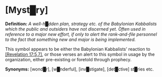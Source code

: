 # **[Myst█ry]**


**Definition:** *A well-h█dden plan, strategy etc. of the Babylonian Kabbalists which the public and outsiders have not discerned yet.  Often used in reference to a major new effort, if only to alert the rank-and-file personnel to the fact that something new and major is being implemented.*

This symbol appears to be either the Babylonian Kabbalists' reaction to [\[Revelation 17:5,7\]](https://www.bible.com/bible/1/REV.17.5,7.KJV), or those verses an alert to this symbol in usage by the organization, either pre-existing or foretold through prophecy.

**Synonyms:** [wond█r], [w█nderful], [inv█stigate], [det█ctive] st█ries etc.